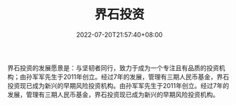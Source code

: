 ﻿---
weight: 
title: "界石投资"
description: "界石投资的发展愿景是：与坚韧者同行，致力于成为一个专注且有品质的投资机构；由孙军军先生于2011年创立"
date: 2022-07-20T21:57:40+08:00
lastmod: 2022-07-20T16:45:40+08:00
draft: false
authors: ["浮尘"]
featuredImage: "jieshitouzi.png"
link: "http://www.milestonevc.com/"
tags: ["投资机构","界石投资"]
categories: ["navigation"]
navigation: ["投资机构"]
lightgallery: true
toc: true
pinned: false
recommend: false
recommend1: false
---
界石投资的发展愿景是：与坚韧者同行，致力于成为一个专注且有品质的投资机构；由孙军军先生于2011年创立。经过7年的发展，管理有三期人民币基金，界石投资现已成为新兴的早期风险投资机构。由孙军军先生于2011年创立。经过7年的发展，管理有三期人民币基金，界石投资现已成为新兴的早期风险投资机构。

